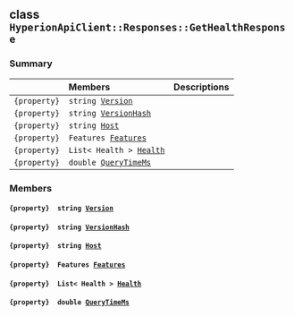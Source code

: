 ## class `HyperionApiClient::Responses::GetHealthResponse` 

### Summary

 Members                        | Descriptions                                
--------------------------------|---------------------------------------------
`{property}  string `[`Version`](#class_hyperion_api_client_1_1_responses_1_1_get_health_response_1a8ca1a1a001dc102637530f1a11a83224) | 
`{property}  string `[`VersionHash`](#class_hyperion_api_client_1_1_responses_1_1_get_health_response_1a062dc286fd1cfd528a15c4b6c0aa36f5) | 
`{property}  string `[`Host`](#class_hyperion_api_client_1_1_responses_1_1_get_health_response_1abd5d02452d0753592d3ade6268727de8) | 
`{property}  Features `[`Features`](#class_hyperion_api_client_1_1_responses_1_1_get_health_response_1a0dee659e8d091c279fc0823b2f534e2e) | 
`{property}  List< Health > `[`Health`](#class_hyperion_api_client_1_1_responses_1_1_get_health_response_1ab78571782f6c0e7f4a118c1aec223e98) | 
`{property}  double `[`QueryTimeMs`](#class_hyperion_api_client_1_1_responses_1_1_get_health_response_1aaed05a434b4de2c0ca564fe4e3d8a2ec) | 

### Members

#### `{property}  string `[`Version`](#class_hyperion_api_client_1_1_responses_1_1_get_health_response_1a8ca1a1a001dc102637530f1a11a83224) 

#### `{property}  string `[`VersionHash`](#class_hyperion_api_client_1_1_responses_1_1_get_health_response_1a062dc286fd1cfd528a15c4b6c0aa36f5) 

#### `{property}  string `[`Host`](#class_hyperion_api_client_1_1_responses_1_1_get_health_response_1abd5d02452d0753592d3ade6268727de8) 

#### `{property}  Features `[`Features`](#class_hyperion_api_client_1_1_responses_1_1_get_health_response_1a0dee659e8d091c279fc0823b2f534e2e) 

#### `{property}  List< Health > `[`Health`](#class_hyperion_api_client_1_1_responses_1_1_get_health_response_1ab78571782f6c0e7f4a118c1aec223e98) 

#### `{property}  double `[`QueryTimeMs`](#class_hyperion_api_client_1_1_responses_1_1_get_health_response_1aaed05a434b4de2c0ca564fe4e3d8a2ec) 

